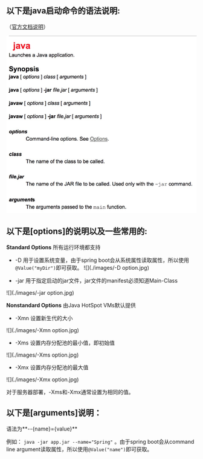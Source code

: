 ## 以下是java启动命令的语法说明:
（[官方文档说明](https://docs.oracle.com/javase/7/docs/technotes/tools/windows/java.html)）

![](./images/java启动命令语法.jpg)

## 以下是[options]的说明以及一些常用的:

**Standard Options** 所有运行环境都支持

* -D 用于设置系统变量，由于spring boot会从系统属性读取属性，所以使用`@Value("myDir")`即可获取。
![](./images/-D option.jpg)

* -jar 用于指定启动的jar文件，jar文件的manifest必须知道Main-Class

![](./images/-jar option.jpg)

**Nonstandard Options** 由Java HotSpot VMs默认提供

* -Xmn 设置新生代的大小

![](./images/-Xmn option.jpg)

* -Xms 设置内存分配池的最小值，即初始值

![](./images/-Xms option.jpg)

* -Xmx 设置内存分配池的最大值

![](./images/-Xmx option.jpg)

对于服务器部署，-Xms和-Xmx通常设置为相同的值。

## 以下是[arguments]说明：

语法为**--{name}={value}**

例如：
`java -jar app.jar --name="Spring"` 。由于spring boot会从command line argument读取属性，所以使用`@Value("name")`即可获取。



